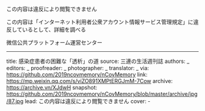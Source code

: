 この内容は違反により閲覧できません

この内容は「インターネット利用者公衆アカウント情報サービス管理規定」に違反しているとして、詳細を調べる

微信公共プラットフォーム運営センター


-------------
title: 感染症患者の困難な「透析」の道
source: 三連の生活週刊誌
authors: _
editors: _
proofreader: _
photographer: _
translator: _
via: https://github.com/2019ncovmemory/nCovMemory
link: https://mp.weixin.qq.com/s/viZO891XMPtERGJmM-7Cow
archive: https://archive.vn/XJdwH
snapshot: https://github.com/2019ncovmemory/nCovMemory/blob/master/archive/jpg/87.jpg
lead: この内容は違反により閲覧できません
cover: -
